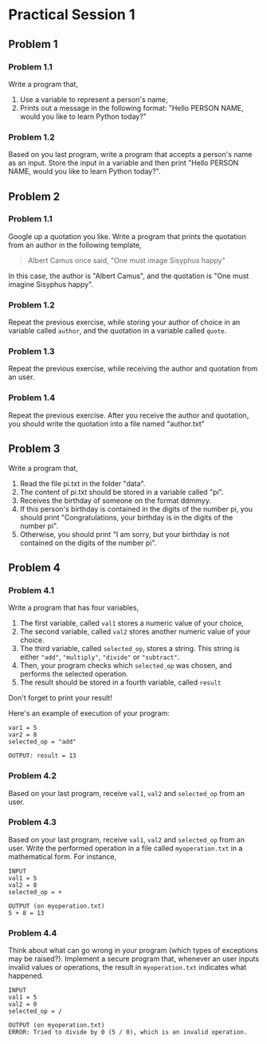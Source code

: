 # Practical Session 1

## Problem 1

### Problem 1.1

Write a program that,

1. Use a variable to represent a person's name,
2. Prints out a message in the following format: "Hello PERSON NAME, would you like to learn Python today?"

### Problem 1.2

Based on you last program, write a program that accepts a person's name as an input. Store the input in a variable and then print "Hello PERSON NAME, would you like to learn Python today?".

## Problem 2

### Problem 1.1

Google up a quotation you like. Write a program that prints the quotation from an author in the following template,

> Albert Camus once said, "One must image Sisyphus happy"

In this case, the author is "Albert Camus", and the quotation is "One must imagine Sisyphus happy".

### Problem 1.2

Repeat the previous exercise, while storing your author of choice in an variable called ```author```, and the quotation in a variable called ```quote```.

### Problem 1.3

Repeat the previous exercise, while receiving the author and quotation from an user.

### Problem 1.4

Repeat the previous exercise. After you receive the author and quotation, you should write the quotation into a file named "author.txt"

## Problem 3

Write a program that,

1. Read the file pi.txt in the folder "data".
2. The content of pi.txt should be stored in a variable called "pi".
3. Receives the birthday of someone on the format ddmmyy.
4. If this person's birthday is contained in the digits of the number pi, you should print "Congratulations, your birthday is in the digits of the number pi".
5. Otherwise, you should print "I am sorry, but your birthday is not contained on the digits of the number pi".

## Problem 4

### Problem 4.1

Write a program that has four variables,

1. The first variable, called ```val1``` stores a numeric value of your choice,
2. The second variable, called ```val2``` stores another numeric value of your choice.
3. The third variable, called ```selected_op```,  stores a string. This string is either ```"add"```, ```"multiply"```, ```"divide"``` or ```"subtract"```.
4. Then, your program checks which ```selected_op``` was chosen, and performs the selected operation.
5. The result should be stored in a fourth variable, called ```result```

Don't forget to print your result!

Here's an example of execution of your program:

```
var1 = 5
var2 = 8
selected_op = "add"

OUTPUT: result = 13
```

### Problem 4.2

Based on your last program, receive ```val1```, ```val2``` and ```selected_op``` from an user.

### Problem 4.3

Based on your last program, receive ```val1```, ```val2``` and ```selected_op``` from an user. Write the performed operation in a file called ```myoperation.txt``` in a mathematical form. For instance,

```
INPUT
val1 = 5
val2 = 8
selected_op = +

OUTPUT (on myoperation.txt)
5 + 8 = 13
```

### Problem 4.4

Think about what can go wrong in your program (which types of exceptions may be raised?). Implement a secure program that, whenever an user inputs invalid values or operations, the result in ```myoperation.txt``` indicates what happened.

```
INPUT
val1 = 5
val2 = 0
selected_op = /

OUTPUT (on myoperation.txt)
ERROR: Tried to divide by 0 (5 / 0), which is an invalid operation.
```